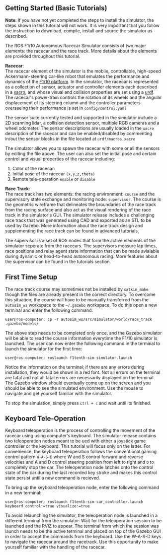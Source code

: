 ## Getting Started (Basic Tutorials)

**Note**: If you have not yet completed the steps to install the simulator, the steps shown in this tutorial will not work. It is very important that you follow the instruction to download, compile, install and source the simulator as described.

The ROS F1/10 Autonomous Racecar Simulator consists of two major elements: the racecar and the race track. More details about the elements are provided throughout this tutorial.

**Racecar**:  
The racecar element of the simulator is the mobile, controllable, high-speed Ackermann-steering car-like robot that emulates the performance and dynamics of the [F1/10 platform](f1tenth.org). In the simulator, the racecar is represented as a collection of sensor, actuator and controller elements each described in a [xacro](http://wiki.ros.org/xacro), and whose visual and collision properties are set using a [urdf](http://wiki.ros.org/urdf). The racecar's power-train controls the rotation of its wheels and the angular displacement of its steering column and the controller parameters overseeing their performance is set in `config/control.yaml`  

The sensor suite currently tested and supported in the simulator include a 2D scanning lidar, a collision detection sensor, multiple RGB cameras and a wheel odometer. The sensor descriptions are usually loaded in the `xacro` description of the racecar and can be enabled/disabled by commenting in/out the sensor blocks in the file located at `urdf/macros.xacro`  

The simulator allows you to spawn the racecar with some or all the sensors by editing the file above. The user can also set the initial pose and certain control and visual properties of the racecar including:
1. Color of the racecar:
2. Initial pose of the racecar `(x,y,z,theta)`
3. Remote tele-operation `enable` or `disable`

**Race Track**:  
The race track has two elements: the racing environment: `course` and the supervisory state exchange and monitoring node: `supervisor`. The course is the geometric wireframe that delineates the broundaries of the race track from the racing surface and also act as the visual rendering of the race track in the simulator's GUI. The simulator release includes a challenging race track that was generated using CAD and exported as an STL to be used by Gazebo. More information about the race track design and supplementing the race track can be found in advanced tutorials.  

The supervisor is a set of ROS nodes that form the active elements of the simulator seperate from the racecars. The supervisors measure lap times, race positions and relay agent state information that can be made avialable during dynamic or head-to-head autonomous racing. More features about the supervisor can be found in the tutorials section.

## First Time Setup
The race track course may sometimes not be installed by `catkin_make` though the files are already present in the correct directory. To overcome this situation, the course will have to be manually transferred from the `autosim_ws` workspace to the `~/.gazebo` workspace. To do this open a new terminal and enter the following command:

```console
user@ros-computer: cp -r autosim_ws/src/simulator/world/race_track .gazebo/models/
```

The above step needs to be completed only once, and the Gazebo simulator will be able to read the course information everytime the F1/10 simulator is launched. The user can now enter the following command in the terminal to launch the simulator for the first time:

```console
user@ros-computer: roslaunch f1tenth-sim simulator.launch
```

Notice the information on the terminal; if there are any errors during installation, they would be shown in a red font. Not all errors on the terminal are fatal and not all fatal errors are necessarily displayed on the terminal. The Gazebo window should eventually come up on the screen and you should be able to see the simulated environment. Use the mouse to navigate and get yourself familiar with the simulator.  

To stop the simulation, simply press `ctrl + c` and wait until its finished.

## Keyboard Tele-Operation
Keyboard teleoperation is the process of controlling the movement of the racecar using using computer's keyboard. The simulator release contains two teleoperation nodes meant to be ued with either a joystick game controller or the keyboard. This tutorial will focus only on the latter. For convenience, the keyboard teleoperation follows the conventional gaming control pattern `W-A-S-D` where W and S control forward and reverse velocities and A and D control steering position from left to right and `Q` to completely stop the car. The teleoperation node latches onto the control state of the car during the last recorded key stroke and makes this control state persist until a new command is recieved.

To bring up the keyboard teleoperation node, enter the following command in a new terminal:

```console
user@ros-computer: roslaunch f1tenth-sim car_controller.launch keyboard_control:=true visualize:=true
```

To avoid relaunching the simulator, the teleoperation node is launched in a different terminal from the simulator. Wait for the teleoperation session to be launched and the RVIZ to appear. The terminal from which the session was launch needs to be the active terminal and placed on top of the Gazebo GUI in order to accept the commands from the keyboard. Use the W-A-S-D keys to navigate the racecar around the racetrack. Use this opportunity to make yourself familiar with the handling of the racecar.


